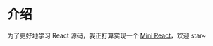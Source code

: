 # 介绍

为了更好地学习 React 源码，我正打算实现一个 [Mini React](https://github.com/plasticine-yang/plasticine-react)，欢迎 star~
